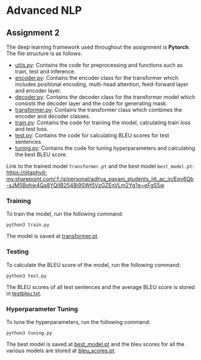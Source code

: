 # Advanced NLP
## Assignment 2

The deep learning framework used throughout the assignment is **Pytorch**. The file structure is as follows:
- [utils.py](utils.py): Contains the code for preprocessing and functions such as train, test and inference.
- [encoder.py](encoder.py): Contains the encoder class for the transformer which includes positional encoding, multi-head attention, feed-forward layer and encoder layer.
- [decoder.py](decoder.py): Contains the decoder class for the transformer model which consists the decoder layer and the code for generating mask.
- [transformer.py](transformer.py): Contains the transformer class which combines the encoder and decoder classes.
- [train.py](train.py): Contains the code for training the model, calculating train loss and test loss.
- [test.py](test.py): Contains the code for calculating BLEU scores for test sentences.
- [tuning.py](tuning.py): Contains the code for tuning hyperparameters and calculating the best BLEU score.

Link to the trained model `transformer.pt` and the best model `best_model.pt`: https://iiitaphyd-my.sharepoint.com/:f:/g/personal/aditya_pavani_students_iiit_ac_in/Epy6Qb-sJM5Bohw4Qa8YQIIB254Bi9SWt5VzGZEnVLm2Yg?e=eFgS5w

### Training
To train the model, run the following command:
```
python3 train.py
```
The model is saved at [transformer.pt](transformer.pt).

### Testing
To calculate the BLEU score of the model, run the following command:
```
python3 test.py
```
The BLEU scores of all test sentences and the average BLEU score is stored in [testbleu.txt](testbleu.txt).

### Hyperparameter Tuning
To tune the hyperparameters, run the following command:
```
python3 tuning.py
```
The best model is saved at [best_model.pt](best_model.pt) and the bleu scores for all the various models are stored at [bleu_scores.pt](bleu_scores.pt).
